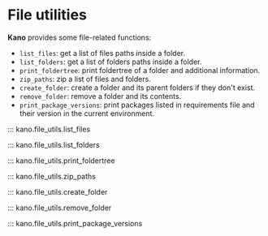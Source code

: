 # File utilities

**Kano** provides some file-related functions:

- `list_files`: get a list of files paths inside a folder.
- `list_folders`: get a list of folders paths inside a folder.
- `print_foldertree`: print foldertree of a folder and additional information.
- `zip_paths`: zip a list of files and folders.
- `create_folder`: create a folder and its parent folders if they don't exist.
- `remove_folder`: remove a folder and its contents.
- `print_package_versions`: print packages listed in requirements file and their version in the current environment.

::: kano.file_utils.list_files

::: kano.file_utils.list_folders

::: kano.file_utils.print_foldertree

::: kano.file_utils.zip_paths

::: kano.file_utils.create_folder

::: kano.file_utils.remove_folder

::: kano.file_utils.print_package_versions
